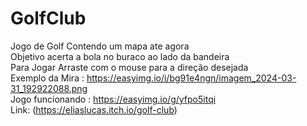 # GolfClub
Jogo de Golf Contendo um mapa ate agora <br/>
Objetivo acerta a bola no buraco ao lado da bandeira <br/>
Para Jogar Arraste com o mouse para a direção desejada  <br/>
Exemplo da Mira : https://easyimg.io/i/bg91e4ngn/imagem_2024-03-31_192922088.png <br/>
Jogo funcionando : https://easyimg.io/g/yfpo5itqi <br/>
Link: (https://eliaslucas.itch.io/golf-club)
